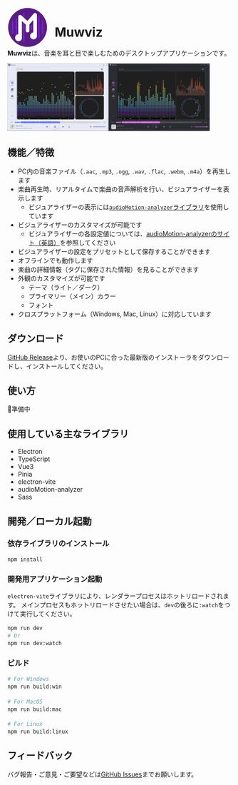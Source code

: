 <img align="left" width="90" height="90" src="/resources/icon.png" alt="logo" style="margin-right: 1rem" />

# Muwviz

**Muwviz**は、音楽を耳と目で楽しむためのデスクトップアプリケーションです。

<img align="left" width="45%" src="/screenshots/screenshot-light.png" alt="screenshot light mode" />

<img width="45%" src="/screenshots/screenshot-dark.png" alt="screenshot dark mode" />

## 機能／特徴

- PC内の音楽ファイル（`.aac`, `.mp3`, `.ogg`, `.wav`, `.flac`, `.webm`, `.m4a`）を再生します
- 楽曲再生時、リアルタイムで楽曲の音声解析を行い、ビジュアライザーを表示します
  - ビジュアライザーの表示には[`audioMotion-analyzer`ライブラリ](https://github.com/hvianna/audioMotion-analyzer)を使用しています
- ビジュアライザーのカスタマイズが可能です
  - ビジュアライザーの各設定値については、[audioMotion-analyzerのサイト（英語）](https://audiomotion.dev/#/?id=properties)を参照してください
- ビジュアライザーの設定をプリセットとして保存することができます
- オフラインでも動作します
- 楽曲の詳細情報（タグに保存された情報）を見ることができます
- 外観のカスタマイズが可能です
  - テーマ（ライト／ダーク）
  - プライマリー（メイン）カラー
  - フォント
- クロスプラットフォーム（Windows, Mac, Linux）に対応しています

## ダウンロード

[GitHub Release](https://github.com/antimacho612/Muwviz/releases)より、お使いのPCに合った最新版のインストーラをダウンロードし、インストールしてください。

## 使い方

🚧準備中

## 使用している主なライブラリ

- Electron
- TypeScript
- Vue3
- Pinia
- electron-vite
- audioMotion-analyzer
- Sass

## 開発／ローカル起動

### 依存ライブラリのインストール

```bash
npm install
```

### 開発用アプリケーション起動

`electron-vite`ライブラリにより、レンダラープロセスはホットリロードされます。
メインプロセスもホットリロードさせたい場合は、`dev`の後ろに`:watch`をつけて実行してください。

```bash
npm run dev
# Or
npm run dev:watch
```

### ビルド

```bash
# For Windows
npm run build:win

# For MacOS
npm run build:mac

# For Linux
npm run build:linux
```

## フィードバック

バグ報告・ご意見・ご要望などは[GitHub Issues](https://github.com/antimacho612/Muwviz/issues/new/choose)までお願いします。
